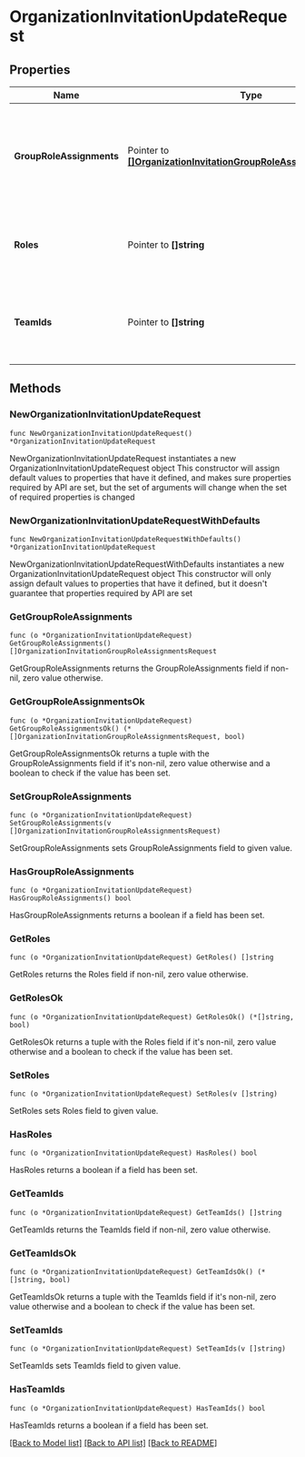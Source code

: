 # OrganizationInvitationUpdateRequest

## Properties

Name | Type | Description | Notes
------------ | ------------- | ------------- | -------------
**GroupRoleAssignments** | Pointer to [**[]OrganizationInvitationGroupRoleAssignmentsRequest**](OrganizationInvitationGroupRoleAssignmentsRequest.md) | List of projects that the user will be added to when they accept their invitation to the organization. | [optional] 
**Roles** | Pointer to **[]string** | One or more organization level roles to assign to the MongoDB Cloud user. | [optional] 
**TeamIds** | Pointer to **[]string** | List of teams to which you want to invite the desired MongoDB Cloud user. | [optional] 

## Methods

### NewOrganizationInvitationUpdateRequest

`func NewOrganizationInvitationUpdateRequest() *OrganizationInvitationUpdateRequest`

NewOrganizationInvitationUpdateRequest instantiates a new OrganizationInvitationUpdateRequest object
This constructor will assign default values to properties that have it defined,
and makes sure properties required by API are set, but the set of arguments
will change when the set of required properties is changed

### NewOrganizationInvitationUpdateRequestWithDefaults

`func NewOrganizationInvitationUpdateRequestWithDefaults() *OrganizationInvitationUpdateRequest`

NewOrganizationInvitationUpdateRequestWithDefaults instantiates a new OrganizationInvitationUpdateRequest object
This constructor will only assign default values to properties that have it defined,
but it doesn't guarantee that properties required by API are set

### GetGroupRoleAssignments

`func (o *OrganizationInvitationUpdateRequest) GetGroupRoleAssignments() []OrganizationInvitationGroupRoleAssignmentsRequest`

GetGroupRoleAssignments returns the GroupRoleAssignments field if non-nil, zero value otherwise.

### GetGroupRoleAssignmentsOk

`func (o *OrganizationInvitationUpdateRequest) GetGroupRoleAssignmentsOk() (*[]OrganizationInvitationGroupRoleAssignmentsRequest, bool)`

GetGroupRoleAssignmentsOk returns a tuple with the GroupRoleAssignments field if it's non-nil, zero value otherwise
and a boolean to check if the value has been set.

### SetGroupRoleAssignments

`func (o *OrganizationInvitationUpdateRequest) SetGroupRoleAssignments(v []OrganizationInvitationGroupRoleAssignmentsRequest)`

SetGroupRoleAssignments sets GroupRoleAssignments field to given value.

### HasGroupRoleAssignments

`func (o *OrganizationInvitationUpdateRequest) HasGroupRoleAssignments() bool`

HasGroupRoleAssignments returns a boolean if a field has been set.
### GetRoles

`func (o *OrganizationInvitationUpdateRequest) GetRoles() []string`

GetRoles returns the Roles field if non-nil, zero value otherwise.

### GetRolesOk

`func (o *OrganizationInvitationUpdateRequest) GetRolesOk() (*[]string, bool)`

GetRolesOk returns a tuple with the Roles field if it's non-nil, zero value otherwise
and a boolean to check if the value has been set.

### SetRoles

`func (o *OrganizationInvitationUpdateRequest) SetRoles(v []string)`

SetRoles sets Roles field to given value.

### HasRoles

`func (o *OrganizationInvitationUpdateRequest) HasRoles() bool`

HasRoles returns a boolean if a field has been set.
### GetTeamIds

`func (o *OrganizationInvitationUpdateRequest) GetTeamIds() []string`

GetTeamIds returns the TeamIds field if non-nil, zero value otherwise.

### GetTeamIdsOk

`func (o *OrganizationInvitationUpdateRequest) GetTeamIdsOk() (*[]string, bool)`

GetTeamIdsOk returns a tuple with the TeamIds field if it's non-nil, zero value otherwise
and a boolean to check if the value has been set.

### SetTeamIds

`func (o *OrganizationInvitationUpdateRequest) SetTeamIds(v []string)`

SetTeamIds sets TeamIds field to given value.

### HasTeamIds

`func (o *OrganizationInvitationUpdateRequest) HasTeamIds() bool`

HasTeamIds returns a boolean if a field has been set.

[[Back to Model list]](../README.md#documentation-for-models) [[Back to API list]](../README.md#documentation-for-api-endpoints) [[Back to README]](../README.md)


